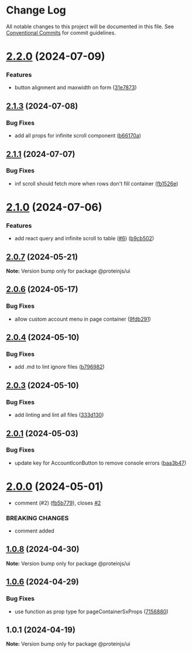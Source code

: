# Change Log

All notable changes to this project will be documented in this file.
See [Conventional Commits](https://conventionalcommits.org) for commit guidelines.

# [2.2.0](https://github.com/proteinjs/ui/compare/@proteinjs/ui@2.1.3...@proteinjs/ui@2.2.0) (2024-07-09)


### Features

* button alignment and maxwidth on form ([31e7873](https://github.com/proteinjs/ui/commit/31e78738c267c90dc0bc14d7c6a0a91fd0d57364))





## [2.1.3](https://github.com/proteinjs/ui/compare/@proteinjs/ui@2.1.2...@proteinjs/ui@2.1.3) (2024-07-08)


### Bug Fixes

* add all props for infinite scroll component ([b66170a](https://github.com/proteinjs/ui/commit/b66170ac00f473bc09b547818d58a911931186fe))





## [2.1.1](https://github.com/proteinjs/ui/compare/@proteinjs/ui@2.1.0...@proteinjs/ui@2.1.1) (2024-07-07)


### Bug Fixes

* inf scroll should fetch more when rows don't fill container ([fb1526e](https://github.com/proteinjs/ui/commit/fb1526e36b83f0227285114d35d9e7109c896d9b))





# [2.1.0](https://github.com/proteinjs/ui/compare/@proteinjs/ui@2.0.8...@proteinjs/ui@2.1.0) (2024-07-06)


### Features

* add react query and infinite scroll to table ([#6](https://github.com/proteinjs/ui/issues/6)) ([b9cb502](https://github.com/proteinjs/ui/commit/b9cb5028c2544ca9e50dbee7af69da15a80b9c66))





## [2.0.7](https://github.com/proteinjs/ui/compare/@proteinjs/ui@2.0.6...@proteinjs/ui@2.0.7) (2024-05-21)

**Note:** Version bump only for package @proteinjs/ui





## [2.0.6](https://github.com/proteinjs/ui/compare/@proteinjs/ui@2.0.5...@proteinjs/ui@2.0.6) (2024-05-17)


### Bug Fixes

* allow custom account menu in page container ([9fdb291](https://github.com/proteinjs/ui/commit/9fdb291e8595d9ec8a05b395a413e4bc05ead59b))





## [2.0.4](https://github.com/proteinjs/ui/compare/@proteinjs/ui@2.0.3...@proteinjs/ui@2.0.4) (2024-05-10)


### Bug Fixes

* add .md to lint ignore files ([b796982](https://github.com/proteinjs/ui/commit/b7969823d8dbd34e13d22cbd5d3eecb77a2a140b))





## [2.0.3](https://github.com/proteinjs/ui/compare/@proteinjs/ui@2.0.2...@proteinjs/ui@2.0.3) (2024-05-10)


### Bug Fixes

* add linting and lint all files ([333d130](https://github.com/proteinjs/ui/commit/333d130ae81392a250f131fac041aee8d3303757))





## [2.0.1](https://github.com/proteinjs/ui/compare/@proteinjs/ui@2.0.0...@proteinjs/ui@2.0.1) (2024-05-03)

### Bug Fixes

- update key for AccountIconButton to remove console errors ([baa3b47](https://github.com/proteinjs/ui/commit/baa3b47f2fb7def11a8e9d371b4d7330ed862d03))

# [2.0.0](https://github.com/proteinjs/ui/compare/@proteinjs/ui@1.0.8...@proteinjs/ui@2.0.0) (2024-05-01)

- comment (#2) ([fb5b779](https://github.com/proteinjs/ui/commit/fb5b77988ba8fe38c222166b55036a547ec2b722)), closes [#2](https://github.com/proteinjs/ui/issues/2)

### BREAKING CHANGES

- comment added

## [1.0.8](https://github.com/proteinjs/ui/compare/@proteinjs/ui@1.0.7...@proteinjs/ui@1.0.8) (2024-04-30)

**Note:** Version bump only for package @proteinjs/ui

## [1.0.6](https://github.com/proteinjs/ui/compare/@proteinjs/ui@1.0.5...@proteinjs/ui@1.0.6) (2024-04-29)

### Bug Fixes

- use function as prop type for pageContainerSxProps ([7156880](https://github.com/proteinjs/ui/commit/71568808fb39db6c323b275273d9b8e5ba5cb1f5))

## 1.0.1 (2024-04-19)

**Note:** Version bump only for package @proteinjs/ui

